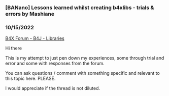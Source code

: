 ### [BANano] Lessons learned whilst creating b4xlibs - trials & errors by Mashiane
### 10/15/2022
[B4X Forum - B4J - Libraries](https://www.b4x.com/android/forum/threads/143536/)

Hi there  
  
This is my attempt to just pen down my experiences, some through trial and error and some with responses from the forum.  
  
You can ask questions / comment with something specific and relevant to this topic here. PLEASE.  
  
I would appreciate if the thread is not diluted.